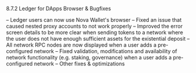 8.7.2 Ledger for DApps Browser & Bugfixes

– Ledger users can now use Nova Wallet's browser
– Fixed an issue that caused nested proxy accounts to not work properly
– Improved the error screen details to be more clear when sending tokens to a network where the user does not have enough sufficient assets for the existential deposit
– All network RPC nodes are now displayed when a user adds a pre-configured network
– Fixed validation, modifications and availability of network functionality (e.g. staking, governance) when a user adds a pre-configured network
– Other fixes & optimizations